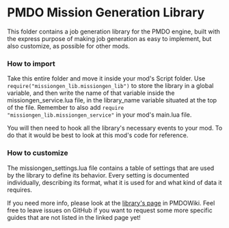 # PMDO Mission Generation Library
This folder contains a job generation library for the PMDO engine, built with the express purpose of making job generation as easy to implement, but also customize, as possible for other mods.

### How to import
Take this entire folder and move it inside your mod's Script folder. Use ``require("missiongen_lib.missiongen_lib")`` to store the library in
a global variable, and then write the name of that variable inside the missiongen_service.lua file, in the library_name variable situated at the top
of the file. Remember to also add ```require "missiongen_lib.missiongen_service"``` in your mod's main.lua file.

You will then need to hook all the library's necessary events to your mod. To do that it would be best to look at this mod's code for reference.

### How to customize
The missiongen_settings.lua file contains a table of settings that are used by the library to define its behavior. Every setting is documented individually,
describing its format, what it is used for and what kind of data it requires.

If you need more info, please look at the [library's page](https://wiki.pmdo.pmdcollab.org/User:MistressNebula/Nebula's_Mission_Board_Mod) in PMDOWiki.
Feel free to leave issues on GitHub if you want to request some more specific guides that are not listed in the linked page yet!
